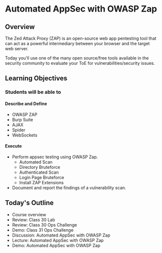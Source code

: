 # Automated AppSec with OWASP Zap

## Overview

The Zed Attack Proxy (ZAP) is an open-source web app pentesting tool that can act as a powerful intermediary between your browser and the target web server.

Today you'll use one of the many open source/free tools available in the security community to evaluate your ToE for vulnerabilities/security issues.

## Learning Objectives

### Students will be able to

#### Describe and Define

- OWASP ZAP
- Burp Suite
- AJAX
- Spider
- WebSockets

#### Execute

- Perform appsec testing using OWASP Zap.
  - Automated Scan
  - Directory Bruteforce
  - Authenticated Scan
  - Login Page Bruteforce
  - Install ZAP Extensions
- Document and report the findings of a vulnerability scan.

## Today's Outline

- Course overview
- Review: Class 30 Lab
- Review: Class 30 Ops Challenge
- Demo: Class 31 Ops Challenge
- Discussion: Automated AppSec with OWASP Zap 
- Lecture: Automated AppSec with OWASP Zap
- Demo: Automated AppSec with OWASP Zap

